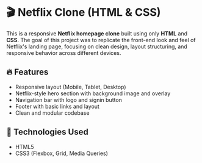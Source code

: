 # 🎬 Netflix Clone (HTML & CSS)

This is a responsive **Netflix homepage clone** built using only **HTML** and **CSS**. The goal of this project was to replicate the front-end look and feel of Netflix's landing page, focusing on clean design, layout structuring, and responsive behavior across different devices.

## 🔥 Features

- Responsive layout (Mobile, Tablet, Desktop)
- Netflix-style hero section with background image and overlay
- Navigation bar with logo and signin button
- Footer with basic links and layout
- Clean and modular codebase

## 🚀 Technologies Used

- HTML5  
- CSS3 (Flexbox, Grid, Media Queries)

